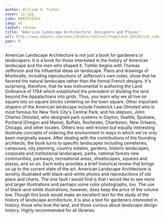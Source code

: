```yaml
---
author: William H. Tisher
cover: 12.jpg
isbn: 089133145X
lang: nl
layout: review
title: "American Landscape Architecture: Designers and Places"
url: http://www.amazon.com/exec/obidos/redirect?tag=ldvd-20%26link_code=xm2%26camp=2025%26creative=165953%26path=http://www.amazon.com/gp/redirect.html%253fASIN=089133145X%2526tag=ldvd-20%2526lcode=xm2%2526cID=2025%2526ccmID=165953%2526location=/o/ASIN/089133145X%25253FSubscriptionId=0VJDVJ14KM0P0VXDCQ82
year: 0
---
```


American Landscape Architecture is not just a book for gardeners or landscapers. It is a book for those interested in the history of American landscape and the men who shaped it. Tishler begins with Thomas Jefferson and his influential ideas on landscape. Plans and drawings of Monticello, including reproductions of Jefferson's own notes, show that he favored the natural landscape rather than the formal French designs. It's surprising, therefore, that he was instrumental in authoring the Land Ordinance of 1784 which established the precedent of dividing the land beyond the Appalachians into grids. Thus, you learn why we all live on square lots on square blocks centering on the town square. Other important shapers of the American landscape include Frederick Law Olmsted who is most famous for New York City's Central Park; and his stepson, John Charles Olmsted, who designed park systems in Dayton, Seattle, Spokane, Portland (Oregon and Maine), Buffalo, Rochester, Charleston, New Orleans, Chicago, and other locales. Others less well-known but equally interesting illustrate concepts of ordering the environment in ways in which we've only been marginally aware. After dealing with the contributions of the founding architects, the book turns to specific landscapes including cemeteries, campuses, city planning, country estates, gardens, historic landscapes, corporate and institutional landscapes, parks, national forests new communities, parkways, recreational areas, streetscapes, squares and plazas, and so on. Each entry provides a brief historical review that brings us up to the current state of the art. American Landscape Architecture is lavishly illustrated with black-and-white photos and reproductions of old plans and charts. The one fault I would find is that I would like to see more and larger illustrations and perhaps some color photographs, too. The use of black-and-white illustrations, however, does keep the price of the volume low. Though this book would make an excellent text for the study of the history of landscape architecture, it is also a text for gardeners interested in history, those who love the land, and those curious about landscape design history. Highly recommended for all libraries.

